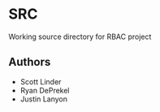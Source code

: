SRC
======

Working source directory for RBAC project 

Authors
-------

* Scott Linder
* Ryan DePrekel
* Justin Lanyon

